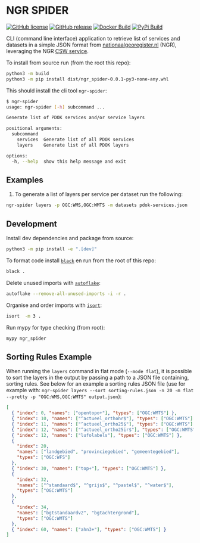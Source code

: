 # NGR SPIDER

[![GitHub license](https://img.shields.io/github/license/PDOK/ngr-services-spider)](https://github.com/PDOK/ngr-services-spider/blob/master/LICENSE)
[![GitHub release](https://img.shields.io/github/v/release/PDOK/ngr-services-spider.svg?display_name=release&include_prereleases&sort=date)](https://github.com/PDOK/ngr-services-spider/releases)
[![Docker Build](https://github.com/PDOK/ngr-services-spider/actions/workflows/build-and-publish-image.yml/badge.svg)](https://hub.docker.com/r/pdok/ngr-services-spider/tags)
[![PyPi Build](https://github.com/PDOK/ngr-services-spider/actions/workflows/publish-pypi.yml/badge.svg)](https://pypi.org/project/ngr-services-spider/)


CLI (command line interface) application to retrieve list of services and datasets in a simple JSON format from [nationaalgeoregister.nl](https://nationaalgeoregister.nl/) (NGR), leveraging the NGR [CSW service](https://nationaalgeoregister.nl/geonetwork/srv/dut/csw?service=CSW&request=GetCapabilities).

To install from source run (from the root this repo):

```sh
python3 -m build
python3 -m pip install dist/ngr_spider-0.0.1-py3-none-any.whl 
```

This should install the cli tool `ngr-spider`:

```sh
$ ngr-spider
usage: ngr-spider [-h] subcommand ...

Generate list of PDOK services and/or service layers

positional arguments:
  subcommand
    services  Generate list of all PDOK services
    layers    Generate list of all PDOK layers

options:
  -h, --help  show this help message and exit
```

## Examples

1. To generate a list of layers per service per dataset run the following:

```sh
ngr-spider layers -p OGC:WMS,OGC:WMTS -m datasets pdok-services.json
```

## Development

Install dev dependencies and package from source:

```sh
python3 -m pip install -e ".[dev]"  
```

To format code install [`black`](https://pypi.org/project/black/) en run from the root of this repo:

```sh
black .
```

Delete unused imports with [`autoflake`](https://pypi.org/project/autoflake/):

```sh
autoflake --remove-all-unused-imports -i -r .
```

Organise and order imports with [`isort`](https://pypi.org/project/isort/):

```sh
isort  -m 3 .
```

Run mypy for type checking (from root):

```sh
mypy ngr_spider 
```


## Sorting Rules Example

When running the `layers` command in flat mode (`--mode flat`), it is possible to sort the layers in the output by passing a path to a JSON file containing, sorting rules. See below for an example a sorting rules JSON file (use for example with: `ngr-spider layers --sort sorting-rules.json -n 20 -m flat --pretty -p "OGC:WMS,OGC:WMTS" output.json`):


```json
[
  { "index": 0, "names": ["opentopo+"], "types": ["OGC:WMTS"] },
  { "index": 10, "names": ["^actueel_orthohr$"], "types": ["OGC:WMTS"] },
  { "index": 11, "names": ["^actueel_ortho25$"], "types": ["OGC:WMTS"] },
  { "index": 12, "names": ["^actueel_ortho25ir$"], "types": ["OGC:WMTS"] },
  { "index": 12, "names": ["lufolabels"], "types": ["OGC:WMTS"] },
  {
    "index": 20,
    "names": ["landgebied", "provinciegebied", "gemeentegebied"],
    "types": ["OGC:WFS"]
  },
  { "index": 30, "names": ["top+"], "types": ["OGC:WMTS"] },
  {
    "index": 32,
    "names": ["^standaard$", "^grijs$", "^pastel$", "^water$"],
    "types": ["OGC:WMTS"]
  },
  {
    "index": 34,
    "names": ["bgtstandaardv2", "bgtachtergrond"],
    "types": ["OGC:WMTS"]
  },
  { "index": 60, "names": ["ahn3+"], "types": ["OGC:WMTS"] }
]
```

